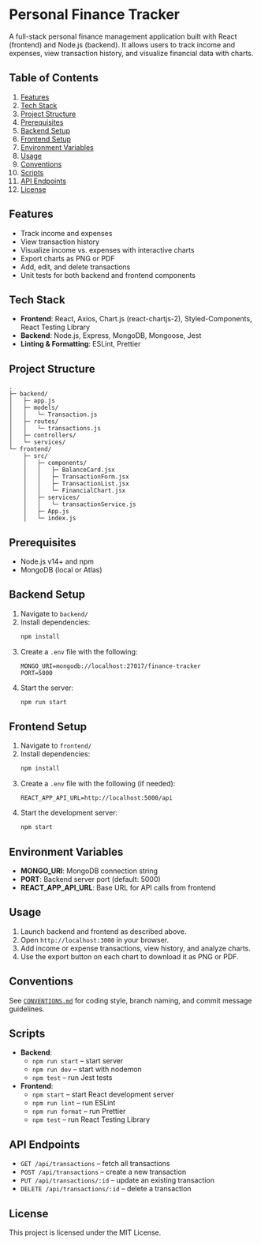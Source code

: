 # Personal Finance Tracker

A full-stack personal finance management application built with React (frontend) and Node.js (backend). It allows users to track income and expenses, view transaction history, and visualize financial data with charts.

## Table of Contents
1. [Features](#features)
2. [Tech Stack](#tech-stack)
3. [Project Structure](#project-structure)
4. [Prerequisites](#prerequisites)
5. [Backend Setup](#backend-setup)
6. [Frontend Setup](#frontend-setup)
7. [Environment Variables](#environment-variables)
8. [Usage](#usage)
9. [Conventions](#conventions)
10. [Scripts](#scripts)
11. [API Endpoints](#api-endpoints)
12. [License](#license)

## Features
- Track income and expenses
- View transaction history
- Visualize income vs. expenses with interactive charts
- Export charts as PNG or PDF
- Add, edit, and delete transactions
- Unit tests for both backend and frontend components

## Tech Stack
- **Frontend**: React, Axios, Chart.js (react-chartjs-2), Styled-Components, React Testing Library
- **Backend**: Node.js, Express, MongoDB, Mongoose, Jest
- **Linting & Formatting**: ESLint, Prettier

## Project Structure
```
.
├─ backend/
│   ├─ app.js
│   ├─ models/
│   │   └─ Transaction.js
│   ├─ routes/
│   │   └─ transactions.js
│   ├─ controllers/
│   └─ services/
└─ frontend/
    ├─ src/
    │   ├─ components/
    │   │   ├─ BalanceCard.jsx
    │   │   ├─ TransactionForm.jsx
    │   │   ├─ TransactionList.jsx
    │   │   └─ FinancialChart.jsx
    │   ├─ services/
    │   │   └─ transactionService.js
    │   ├─ App.js
    │   └─ index.js
```

## Prerequisites
- Node.js v14+ and npm
- MongoDB (local or Atlas)

## Backend Setup
1. Navigate to `backend/`
2. Install dependencies:
   ```bash
   npm install
   ```
3. Create a `.env` file with the following:
   ```
   MONGO_URI=mongodb://localhost:27017/finance-tracker
   PORT=5000
   ```
4. Start the server:
   ```bash
   npm run start
   ```

## Frontend Setup
1. Navigate to `frontend/`
2. Install dependencies:
   ```bash
   npm install
   ```
3. Create a `.env` file with the following (if needed):
   ```
   REACT_APP_API_URL=http://localhost:5000/api
   ```
4. Start the development server:
   ```bash
   npm start
   ```

## Environment Variables
- **MONGO_URI**: MongoDB connection string
- **PORT**: Backend server port (default: 5000)
- **REACT_APP_API_URL**: Base URL for API calls from frontend

## Usage
1. Launch backend and frontend as described above.
2. Open `http://localhost:3000` in your browser.
3. Add income or expense transactions, view history, and analyze charts.
4. Use the export button on each chart to download it as PNG or PDF.

## Conventions
See [`CONVENTIONS.md`](CONVENTIONS.md) for coding style, branch naming, and commit message guidelines.

## Scripts
- **Backend**:
  - `npm run start` – start server
  - `npm run dev` – start with nodemon
  - `npm test` – run Jest tests
- **Frontend**:
  - `npm start` – start React development server
  - `npm run lint` – run ESLint
  - `npm run format` – run Prettier
  - `npm test` – run React Testing Library

## API Endpoints
- `GET /api/transactions` – fetch all transactions
- `POST /api/transactions` – create a new transaction
- `PUT /api/transactions/:id` – update an existing transaction
- `DELETE /api/transactions/:id` – delete a transaction

## License
This project is licensed under the MIT License.
